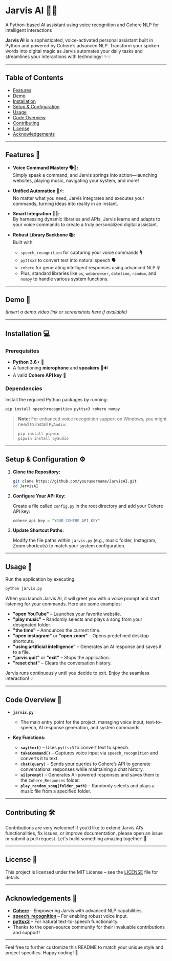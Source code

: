 # Jarvis AI 🤖🚀
A Python-based AI assistant using voice recognition and Cohere NLP for intelligent interactions


**Jarvis AI** is a sophisticated, voice-activated personal assistant built in Python and powered by Cohere’s advanced NLP. Transform your spoken words into digital magic as Jarvis automates your daily tasks and streamlines your interactions with technology! ✨💡

---

## Table of Contents
- [Features](#features)
- [Demo](#demo)
- [Installation](#installation)
- [Setup & Configuration](#setup--configuration)
- [Usage](#usage)
- [Code Overview](#code-overview)
- [Contributing](#contributing)
- [License](#license)
- [Acknowledgements](#acknowledgements)

---

## Features 🚀

- **Voice Command Mastery 🗣️💬:**  
  Simply speak a command, and Jarvis springs into action—launching websites, playing music, navigating your system, and more!
  
- **Unified Automation 🔄⚡:**  
  No matter what you need, Jarvis integrates and executes your commands, turning ideas into reality in an instant.
  
- **Smart Integration 🤖🔗:**  
  By harnessing dynamic libraries and APIs, Jarvis learns and adapts to your voice commands to create a truly personalized digital assistant.
  
- **Robust Library Backbone 📚:**  
  Built with:
  - `speech_recognition` for capturing your voice commands 🎙️
  - `pyttsx3` to convert text into natural speech 🗣️
  - `cohere` for generating intelligent responses using advanced NLP 🤓
  - Plus, standard libraries like `os`, `webbrowser`, `datetime`, `random`, and `numpy` to handle various system functions.

---

## Demo 🎥

*(Insert a demo video link or screenshots here if available)*

---

## Installation 💻

### Prerequisites
- **Python 3.6+** 🐍
- A functioning **microphone** and **speakers** 🎤🔊
- A valid **Cohere API key** 🔑

### Dependencies
Install the required Python packages by running:

```bash
pip install speechrecognition pyttsx3 cohere numpy
```

> **Note:** For enhanced voice recognition support on Windows, you might need to install `PyAudio`:
> ```bash
> pip install pipwin
> pipwin install pyaudio
> ```

---

## Setup & Configuration ⚙️

1. **Clone the Repository:**

    ```bash
    git clone https://github.com/yourusername/JarvisAI.git
    cd JarvisAI
    ```

2. **Configure Your API Key:**

    Create a file called `config.py` in the root directory and add your Cohere API key:

    ```python
    cohere_api_key = "YOUR_COHERE_API_KEY"
    ```

3. **Update Shortcut Paths:**

    Modify the file paths within `jarvis.py` (e.g., music folder, Instagram, Zoom shortcuts) to match your system configuration.

---

## Usage 🚀

Run the application by executing:

```bash
python jarvis.py
```

When you launch Jarvis AI, it will greet you with a voice prompt and start listening for your commands. Here are some examples:

- **"open YouTube"** – Launches your favorite website.
- **"play music"** – Randomly selects and plays a song from your designated folder.
- **"the time"** – Announces the current time.
- **"open instagram"** or **"open zoom"** – Opens predefined desktop shortcuts.
- **"using artificial intelligence"** – Generates an AI response and saves it to a file.
- **"jarvis quit"** or **"exit"** – Stops the application.
- **"reset chat"** – Clears the conversation history.

Jarvis runs continuously until you decide to exit. Enjoy the seamless interaction! 💡

---

## Code Overview 📝

- **`jarvis.py`**
  - The main entry point for the project, managing voice input, text-to-speech, AI response generation, and system commands.
  
- **Key Functions:**
  - **`say(text)`** – Uses `pyttsx3` to convert text to speech.
  - **`takeCommand()`** – Captures voice input via `speech_recognition` and converts it to text.
  - **`chat(query)`** – Sends your queries to Cohere’s API to generate conversational responses while maintaining a chat history.
  - **`ai(prompt)`** – Generates AI-powered responses and saves them to the `Cohere_Responses` folder.
  - **`play_random_song(folder_path)`** – Randomly selects and plays a music file from a specified folder.

---

## Contributing 🛠️

Contributions are very welcome! If you’d like to extend Jarvis AI’s functionalities, fix issues, or improve documentation, please open an issue or submit a pull request. Let's build something amazing together! 🤝

---

## License 📄

This project is licensed under the MIT License – see the [LICENSE](LICENSE) file for details.

---

## Acknowledgements 🙏

- **[Cohere](https://cohere.com)** – Empowering Jarvis with advanced NLP capabilities.
- **[speech_recognition](https://github.com/Uberi/speech_recognition)** – For enabling robust voice input.
- **[pyttsx3](https://github.com/nateshmbhat/pyttsx3)** – For natural text-to-speech functionality.
- Thanks to the open-source community for their invaluable contributions and support!

---

Feel free to further customize this README to match your unique style and project specifics. Happy coding! 🎉
